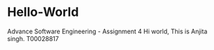 # Hello-World
Advance Software Engineering - Assignment 4
Hi world, This is Anjita singh.
T00028817
